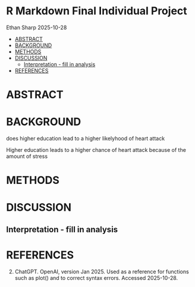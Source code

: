 R Markdown Final Individual Project
================
Ethan Sharp
2025-10-28

- [ABSTRACT](#abstract)
- [BACKGROUND](#background)
- [METHODS](#methods)
- [DISCUSSION](#discussion)
  - [Interpretation - fill in
    analysis](#interpretation---fill-in-analysis)
- [REFERENCES](#references)

# ABSTRACT

# BACKGROUND

does higher education lead to a higher likelyhood of heart attack

Higher education leads to a higher chance of heart attack because of the
amount of stress

# METHODS

# DISCUSSION

## Interpretation - fill in analysis

# REFERENCES

2.  ChatGPT. OpenAI, version Jan 2025. Used as a reference for functions
    such as plot() and to correct syntax errors. Accessed 2025-10-28.
